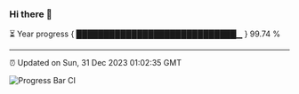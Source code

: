 ### Hi there 👋

⏳ Year progress { █████████████████████████████▁ } 99.74 %

---

⏰ Updated on Sun, 31 Dec 2023 01:02:35 GMT

![Progress Bar CI](https://github.com/JuvenileQ/Progress-Bar-CI/workflows/main/badge.svg)
